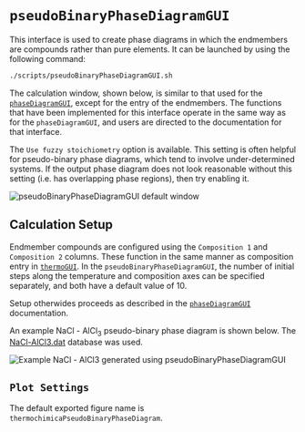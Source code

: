# `pseudoBinaryPhaseDiagramGUI`
This interface is used to create phase diagrams in which the endmembers are compounds rather than pure elements. It can be launched by using the following command:

```bash
./scripts/pseudoBinaryPhaseDiagramGUI.sh
```

The calculation window, shown below, is similar to that used for the [`phaseDiagramGUI`](/doc/phaseDiagramGUI.md), except for the entry of the endmembers. The functions that have been implemented for this interface operate in the same way as for the `phaseDiagramGUI`, and users are directed to the documentation for that interface.

The `Use fuzzy stoichiometry` option is available. This setting is often helpful for pseudo-binary phase diagrams, which tend to involve under-determined systems. If the output phase diagram does not look reasonable without this setting (i.e. has overlapping phase regions), then try enabling it.

![`pseudoBinaryPhaseDiagramGUI` default window](/doc/images/pseudoBinaryPhaseDiagramGUI-default.png)

## Calculation Setup
Endmember compounds are configured using the `Composition 1` and `Composition 2` columns. These function in the same manner as composition entry in [`thermoGUI`](/doc/thermoGUI.md). In the `pseudoBinaryPhaseDiagramGUI`, the number of initial steps along the temperature and composition axes can be specified separately, and both have a default value of 10.

Setup otherwides proceeds as described in the [`phaseDiagramGUI`](/doc/phaseDiagramGUI.md#calculation_setup) documentation.

An example NaCl - AlCl<sub>3</sub> pseudo-binary phase diagram is shown below. The [NaCl-AlCl3.dat](/data/NaCl-AlCl3.dat) database was used.

![Example NaCl - AlCl<sub>3</sub> generated using `pseudoBinaryPhaseDiagramGUI`](/doc/images/nacl-alcl3-phaseDiagram.png)

## `Plot Settings`
The default exported figure name is `thermochimicaPseudoBinaryPhaseDiagram`.